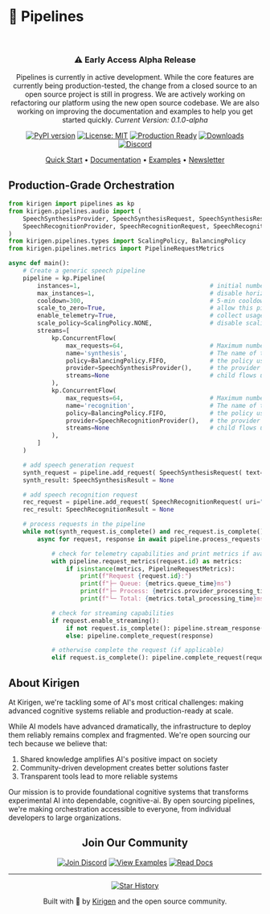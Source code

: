 # 🚀 Pipelines
<div align="center"><br/>

### ⚠️ Early Access Alpha Release
Pipelines is currently in active development. While the core features are currently being production-tested, the change from a closed source to an open source project is still in progress. We are actively working on refactoring our platform using the new open source codebase. We are also working on improving the documentation and examples to help you get started quickly.
*Current Version: 0.1.0-alpha*

[![PyPI version](https://badge.fury.io/py/kirigen-pipelines.svg)](https://badge.fury.io/py/kirigen-pipelines) [![License: MIT](https://img.shields.io/badge/License-MIT-yellow.svg)](https://opensource.org/licenses/MIT) [![Production Ready](https://img.shields.io/badge/Soon-blue?style=flat&label=Production
)](https://kirigen.co) [![Downloads](https://img.shields.io/pypi/dm/kirigen-pipelines)](https://pypi.org/project/kirigen-pipelines)
[![Discord](https://img.shields.io/badge/Coming_Soon-orange?style=flat&label=Community
)](https://discord.gg/kirigen)

[Quick Start](https://docs.kirigen.co/pipelines/quick-start) • [Documentation](https://docs.kirigen.co/pipelines/getting-started) • [Examples](https://github.com/kirigen/pipelines/examples) • [Newsletter](https://kirigen.co/latest-news)
<br/></div>

## Production-Grade Orchestration

```python
from kirigen import pipelines as kp
from kirigen.pipelines.audio import (
    SpeechSynthesisProvider, SpeechSynthesisRequest, SpeechSynthesisResult,
    SpeechRecognitionProvider, SpeechRecognitionRequest, SpeechRecognitionResult
)
from kirigen.pipelines.types import ScalingPolicy, BalancingPolicy
from kirigen.pipelines.metrics import PipelineRequestMetrics

async def main():
    # Create a generic speech pipeline
    pipeline = kp.Pipeline( 
        instances=1,                                    # initial number of instances
        max_instances=1,                                # disable horizontal scaling
        cooldown=300,                                   # 5-min cooldown
        scale_to_zero=True,                             # allow this pipeline to reduce resources when not in use
        enable_telemetry=True,                          # collect usage data and metrics to help improve your services
        scale_policy=ScalingPolicy.NONE,                # disable scaling
        streams=[
            kp.ConcurrentFlow(
                max_requests=64,                        # Maximum number of requests stored in the processing queue
                name='synthesis',                       # The name of the provider stream
                policy=BalancingPolicy.FIFO,            # the policy used when processing requests
                provider=SpeechSynthesisProvider(),     # the provider to use
                streams=None                            # child flows used during the request processing
            ),
            kp.ConcurrentFlow(
                max_requests=64,                        # Maximum number of requests stored in the processing queue
                name='recognition',                     # The name of the provider stream
                policy=BalancingPolicy.FIFO,            # the policy used when processing requests
                provider=SpeechRecognitionProvider(),   # the provider to use
                streams=None                            # child flows used during the request processing
            ), 
        ] 
    ) 

    # add speech generation request
    synth_request = pipeline.add_request( SpeechSynthesisRequest( text="Hello, world!", target="default" ) )
    synth_result: SpeechSynthesisResult = None

    # add speech recognition request
    rec_request = pipeline.add_request( SpeechRecognitionRequest( uri="file://./voice-actor_take_001.wav", timecodes=True ) )
    rec_result: SpeechRecognitionResult = None

    # process requests in the pipeline
    while not(synth_request.is_complete() and rec_request.is_complete()):        
        async for request, response in await pipeline.process_requests():

            # check for telemetry capabilities and print metrics if available
            with pipeline.request_metrics(request.id) as metrics:
                if isinstance(metrics, PipelineRequestMetrics):
                    print(f"Request {request.id}:")
                    print(f"├─ Queue: {metrics.queue_time}ms")
                    print(f"├─ Process: {metrics.provider_processing_time}ms")
                    print(f"└─ Total: {metrics.total_processing_time}ms")

            # check for streaming capabilities
            if request.enable_streaming():
                if not request.is_complete(): pipeline.stream_response(request, response)
                else: pipeline.complete_request(response)

            # otherwise complete the request (if applicable)
            elif request.is_complete(): pipeline.complete_request(request, response)
```

## About Kirigen

At Kirigen, we're tackling some of AI's most critical challenges: making advanced cognitive systems reliable and production-ready at scale. 

While AI models have advanced dramatically, the infrastructure to deploy them reliably remains complex and fragmented. We're open sourcing our tech because we believe that: 

1. Shared knowledge amplifies AI's positive impact on society
2. Community-driven development creates better solutions faster
3. Transparent tools lead to more reliable systems

Our mission is to provide foundational cognitive systems that transforms experimental AI into dependable, cognitive-ai. By open sourcing pipelines, we're making orchestration accessible to everyone, from individual developers to large organizations.

<div align="center">

## Join Our Community

<div align="center">

[![Join Discord](https://img.shields.io/badge/Join-Discord-5865F2?style=for-the-badge&logo=discord&logoColor=white)](https://discord.gg/kirigen)
[![View Examples](https://img.shields.io/badge/View-Examples-FF4B4B?style=for-the-badge&logo=github&logoColor=white)](https://github.com/kirigen-ai/pipelines/examples)
[![Read Docs](https://img.shields.io/badge/Read-Docs-0076D6?style=for-the-badge&logo=readthedocs&logoColor=white)](https://docs.kirigen.co/pipelines/getting-started)

</div>

---

[![Star History](https://img.shields.io/github/stars/kirigen-ai/pipelines?style=social)](https://github.com/kirigen-ai/pipelines/stargazers)

Built with 💜 by [Kirigen](https://kirigen.co) and the open source community.

</div>
